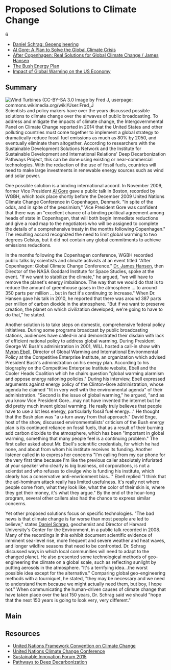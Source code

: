 # Proposed Solutions to Climate Change

6

-	[Daniel Schrag: Geoengineering](/catalog/cpb-aacip_15-js9h41jv6n)
-	[Al Gore: A Plan to Solve the Global Climate Crisis](/catalog/cpb-aacip_15-4m9183453q)
-	[After Copenhagen: Real Solutions for Global Climate Change / James Hansen](/catalog/cpb-aacip_15-rj48p5vm8b)
-	[The Bush Energy Plan](/catalog/cpb-aacip_16-222r49gf6t)
-	[Impact of Global Warming on the US Economy](/catalog/cpb-aacip_15-4b2x34mp8f)

## Summary

![Wind Turbines (CC-BY-SA 3.0 Image by Fred J, userpage: commons.wikimedia.org/wiki/User:Fred_J](https://s3.amazonaws.com/americanarchive.org/exhibits/ClimateChange_Section5_Solutions.jpg "Wind Turbines (CC-BY-SA 3.0 Image by Fred J, userpage: commons.wikimedia.org/wiki/User:Fred_J)")
Scientists and policy makers have over the years discussed possible solutions to climate change over the airwaves of public broadcasting. To address and mitigate the impacts of climate change, the Intergovernmental Panel on Climate Change reported in 2014 that the United States and other polluting countries must come together to implement a global strategy to dramatically reduce fossil fuel emissions as much as 80% by 2050, and eventually eliminate them altogether. According to researchers with the Sustainable Development Solutions Network and the Institute for Sustainable Development and International Relations' Deep Decarbonization Pathways Project, this can be done using existing or near-commercial technologies. With the reduction of the use of fossil fuels, countries will need to make large investments in renewable energy sources such as wind and solar power. 

One possible solution is a binding international accord. In November 2009, former Vice President [Al Gore](/catalog/cpb-aacip_15-4m9183453q) gave a public talk in Boston, recorded by WGBH, which took place shortly before the December 2009 United Nations Climate Change Conference in Copenhagen, Denmark. "In spite of the odds, and in spite of the pessimism," Vice President Gore was confident that there was an "excellent chance of a binding political agreement among heads of state in Copenhagen, that will both begin immediate reductions and give a road map to the negotiators who will be assigned to complete the details of a comprehensive treaty in the months following Copenhagen." The resulting accord recognized the need to limit global warming to two degrees Celsius, but it did not contain any global commitments to achieve emissions reductions. 

In the months following the Copenhagen conference, WGBH recorded public talks by scientists and climate activists at an event titled "After Copenhagen: Global Climate Change Conference." [Dr. James Hansen](/catalog/cpb-aacip_15-rj48p5vm8b), then Director of the NASA Goddard Institute for Space Studies, spoke at the event. "If we want to stabilize the climate," he argued, "we will have to remove the planet's energy imbalance. The way that we would do that is to reduce the amount of greenhouse gases in the atmosphere ... to around 350 parts per million ... but in fact it's continuing to increase." When Dr. Hansen gave his talk in 2010, he reported that there was around 387 parts per million of carbon dioxide in the atmosphere. "But if we want to preserve creation, the planet on which civilization developed, we're going to have to do that," he stated. 

Another solution is to take steps on domestic, comprehensive federal policy initiatives. During some programs broadcast by public broadcasting stations, audiences have called-in and demonstrated their disdain with lack of efficient national policy to address global warming. During President George W. Bush's administration in 2001, WILL hosted a call-in show with [Myron Ebell](/catalog/cpb-aacip_16-222r49gf6t), Director of Global Warming and International Environmental Policy at the Competitive Enterprise Institute, an organization which advised President Bush's administration on his energy plan. According to his biography on the Competitive Enterprise Institute website, Ebell and the Cooler Heads Coalition which he chairs question "global warming alarmism and oppose energy rationing policies." During his interview, Ebell expressed arguments against energy policy of the Clinton-Gore administration, whose agenda he claimed "fit in very well with the environmental agenda" of their administration. "Second is the issue of global warming," he argued, "and as you know Vice President Gore...may not have invented the internet but he did pretty much invent global warming. He really truly believes that people have to use a lot less energy, particularly fossil fuel energy..." He thought that the Bush plan was "a u-turn away from that approach." David Enge, host of the show, discussed environmentalists' criticism of the Bush energy plan is its continued reliance on fossil fuels, that as a result of their burning add carbon dioxide to the atmosphere, which has been "important in global warming, something that many people feel is a continuing problem." The first caller asked about Mr. Ebell's scientific credentials, for which he had none, and about from whom his institute receives its funding. Another listener called in to express her concerns "I'm calling from my car phone for the very first time because I'm like the previous caller absolutely infuriated at your speaker who clearly is big business, oil corporations, is not a scientist and who refuses to divulge who is funding his institute, which clearly has a conservative anti-envrionment bias..." Ebell replied "I think that the ad-hominum attack really has limited usefulness. It's really not where people come from, what they look like, what the color of their skin is, where they get their money, it's what they argue." By the end of the hour-long program, several other callers also had the chance to express similar concerns.
 
Yet other proposed solutions focus on specific technologies. "The bad news is that climate change is far worse than most people are led to believe," states [Daniel Schrag](/catalog/cpb-aacip_15-js9h41jv6n), geochemist and Director of Harvard University's Center for the Environment, in a public talk recorded in 2008. Many of the recordings in this exhibit document scientific evidence of imminent sea-level rise, more frequent and severe weather and heat waves, and longer wildfire seasons that need to be confronted. Dr. Schrag discussed ways in which local communities will need to adapt to the changed planet. He also presented some technological methods of geo-engineering the climate on a global scale, such as reflecting sunlight by putting aerosols in the atmosphere. "It's a terrifying idea...the worst possible idea except for the alternative." Comparing global geo-engineering methods with a tourniquet, he stated, "they may be necessary and we need to understand them because we might actually need them, but boy, I hope not." When communicating the human-driven causes of climate change that have taken place over the last 150 years, Dr. Schrag said we should "hope that the next 150 years is going to look very, very different."


## Main

## Resources

- [United Nations Framework Convention on Climate Change](http://unfccc.int/meetings/paris_nov_2015/meeting/8926.php)
- [United Nations Climate Change Conference](http://www.cop21.gouv.fr/en)
- [Sustainable Innovation Forum 2015](http://www.cop21paris.org/)
- [Pathways to Deep Decarbonization](http://unsdsn.org/what-we-do/deep-decarbonization-pathways/)


